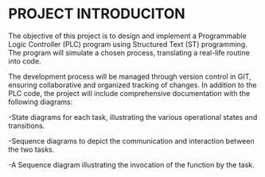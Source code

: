 # PROJECT INTRODUCITON

The objective of this project is to design and implement a Programmable Logic Controller (PLC) program using Structured Text (ST) programming. 
The program will simulate a chosen process, translating a real-life routine into code. 

The development process will be managed through version control in GIT, ensuring collaborative and organized tracking of changes.
In addition to the PLC code, the project will include comprehensive documentation with the following diagrams:

-State diagrams for each task, illustrating the various operational states and transitions.

-Sequence diagrams to depict the communication and interaction between the two tasks.

-A Sequence diagram illustrating the invocation of the function by the task.